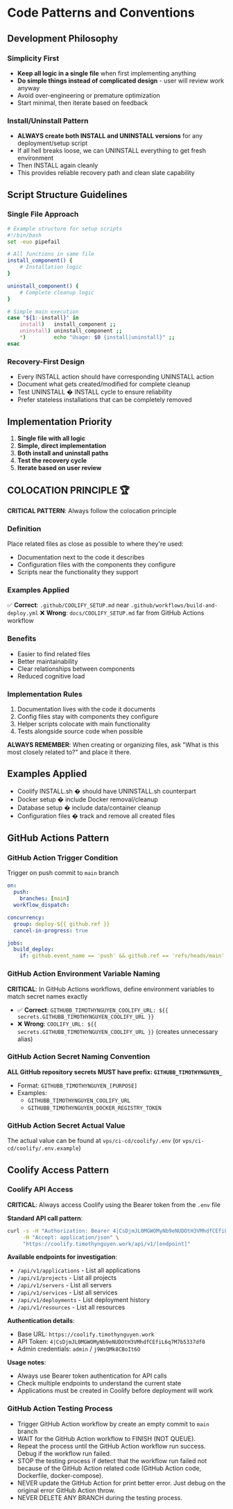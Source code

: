 # Code Patterns and Conventions

## Development Philosophy

### Simplicity First
- **Keep all logic in a single file** when first implementing anything
- **Do simple things instead of complicated design** - user will review work anyway
- Avoid over-engineering or premature optimization
- Start minimal, then iterate based on feedback

### Install/Uninstall Pattern
- **ALWAYS create both INSTALL and UNINSTALL versions** for any deployment/setup script
- If all hell breaks loose, we can UNINSTALL everything to get fresh environment
- Then INSTALL again cleanly
- This provides reliable recovery path and clean slate capability

## Script Structure Guidelines

### Single File Approach
```bash
# Example structure for setup scripts
#!/bin/bash
set -euo pipefail

# All functions in same file
install_component() {
    # Installation logic
}

uninstall_component() {
    # Complete cleanup logic
}

# Simple main execution
case "${1:-install}" in
    install)   install_component ;;
    uninstall) uninstall_component ;;
    *)         echo "Usage: $0 {install|uninstall}" ;;
esac
```

### Recovery-First Design
- Every INSTALL action should have corresponding UNINSTALL action
- Document what gets created/modified for complete cleanup
- Test UNINSTALL � INSTALL cycle to ensure reliability
- Prefer stateless installations that can be completely removed

## Implementation Priority
1. **Single file with all logic**
2. **Simple, direct implementation**
3. **Both install and uninstall paths**
4. **Test the recovery cycle**
5. **Iterate based on user review**

## **COLOCATION PRINCIPLE** 🏆

**CRITICAL PATTERN**: Always follow the colocation principle

### Definition
Place related files as close as possible to where they're used:
- Documentation next to the code it describes
- Configuration files with the components they configure
- Scripts near the functionality they support

### Examples Applied
✅ **Correct**: `.github/COOLIFY_SETUP.md` near `.github/workflows/build-and-deploy.yml`
❌ **Wrong**: `docs/COOLIFY_SETUP.md` far from GitHub Actions workflow

### Benefits
- Easier to find related files
- Better maintainability
- Clear relationships between components
- Reduced cognitive load

### Implementation Rules
1. Documentation lives with the code it documents
2. Config files stay with components they configure
3. Helper scripts colocate with main functionality
4. Tests alongside source code when possible

**ALWAYS REMEMBER**: When creating or organizing files, ask "What is this most closely related to?" and place it there.

## Examples Applied
- Coolify INSTALL.sh � should have UNINSTALL.sh counterpart
- Docker setup � include Docker removal/cleanup
- Database setup � include data/container cleanup
- Configuration files � track and remove all created files

## GitHub Actions Pattern

### GitHub Action Trigger Condition

Trigger on push commit to `main` branch

```yaml
on:
  push:
    branches: [main]
  workflow_dispatch:

concurrency:
  group: deploy-${{ github.ref }}
  cancel-in-progress: true

jobs:
  build_deploy:
    if: github.event_name == 'push' && github.ref == 'refs/heads/main'
```

### GitHub Action Environment Variable Naming
**CRITICAL**: In GitHub Actions workflows, define environment variables to match secret names exactly
- ✅ **Correct**: `GITHUBB_TIMOTHYNGUYEN_COOLIFY_URL: ${{ secrets.GITHUBB_TIMOTHYNGUYEN_COOLIFY_URL }}`
- ❌ **Wrong**: `COOLIFY_URL: ${{ secrets.GITHUBB_TIMOTHYNGUYEN_COOLIFY_URL }}` (creates unnecessary alias)

### GitHub Action Secret Naming Convention
**ALL GitHub repository secrets MUST have prefix: `GITHUBB_TIMOTHYNGUYEN_`**
- Format: `GITHUBB_TIMOTHYNGUYEN_[PURPOSE]`
- Examples:
  - `GITHUBB_TIMOTHYNGUYEN_COOLIFY_URL`
  - `GITHUBB_TIMOTHYNGUYEN_DOCKER_REGISTRY_TOKEN`

### GitHub Action Secret Actual Value

The actual value can be found at `vps/ci-cd/coolify/.env` (or `vps/ci-cd/coolify/.env.example`)

## Coolify Access Pattern

### Coolify API Access
**CRITICAL**: Always access Coolify using the Bearer token from the `.env` file

**Standard API call pattern**:
```bash
curl -s -H "Authorization: Bearer 4|CsDjmJL0MGWOMyNb9eNUDOtH3VMhdfCEfiL6q7M7b5337df0" \
     -H "Accept: application/json" \
     "https://coolify.timothynguyen.work/api/v1/[endpoint]"
```

**Available endpoints for investigation**:
- `/api/v1/applications` - List all applications
- `/api/v1/projects` - List all projects  
- `/api/v1/servers` - List all servers
- `/api/v1/services` - List all services
- `/api/v1/deployments` - List deployment history
- `/api/v1/resources` - List all resources

**Authentication details**:
- Base URL: `https://coolify.timothynguyen.work`
- API Token: `4|CsDjmJL0MGWOMyNb9eNUDOtH3VMhdfCEfiL6q7M7b5337df0`
- Admin credentials: `admin` / `j9WsQMk8CBoIt6O`

**Usage notes**:
- Always use Bearer token authentication for API calls
- Check multiple endpoints to understand the current state
- Applications must be created in Coolify before deployment will work

### GitHub Action Testing Process

- Trigger GitHub Action workflow by create an empty commit to `main` branch
- WAIT for the GitHub Action workflow to FINISH (NOT QUEUE).
- Repeat the process until the GitHub Action workflow run success. Debug if the workflow run failed. 
- STOP the testing process if detect that the workflow run failed not because of the GitHub Action related code (GitHub Action code, Dockerfile, docker-compose).
- NEVER update the GitHub Action for print better error. Just debug on the original error GitHub Action throw.
- NEVER DELETE ANY BRANCH during the testing process.